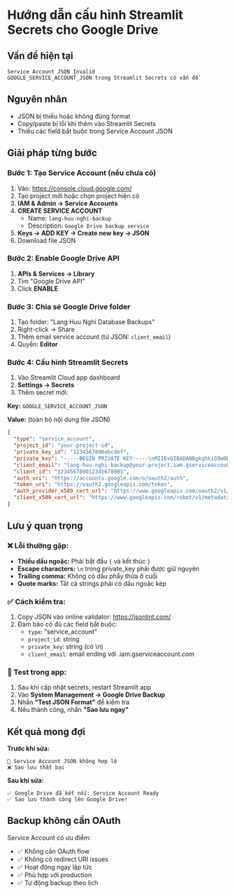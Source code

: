 # Hướng dẫn cấu hình Streamlit Secrets cho Google Drive

## Vấn đề hiện tại
```
Service Account JSON Invalid
GOOGLE_SERVICE_ACCOUNT_JSON trong Streamlit Secrets có vấn đề
```

## Nguyên nhân
- JSON bị thiếu hoặc không đúng format
- Copy/paste bị lỗi khi thêm vào Streamlit Secrets
- Thiếu các field bắt buộc trong Service Account JSON

## Giải pháp từng bước

### Bước 1: Tạo Service Account (nếu chưa có)
1. Vào: https://console.cloud.google.com/
2. Tạo project mới hoặc chọn project hiện có
3. **IAM & Admin → Service Accounts**
4. **CREATE SERVICE ACCOUNT**
   - Name: `lang-huu-nghi-backup`
   - Description: `Google Drive backup service`
5. **Keys → ADD KEY → Create new key → JSON**
6. Download file JSON

### Bước 2: Enable Google Drive API
1. **APIs & Services → Library**
2. Tìm "Google Drive API"
3. Click **ENABLE**

### Bước 3: Chia sẻ Google Drive folder
1. Tạo folder: "Lang Huu Nghi Database Backups"
2. Right-click → Share
3. Thêm email service account (từ JSON: `client_email`)
4. Quyền: **Editor**

### Bước 4: Cấu hình Streamlit Secrets
1. Vào Streamlit Cloud app dashboard
2. **Settings → Secrets**
3. Thêm secret mới:

**Key:** `GOOGLE_SERVICE_ACCOUNT_JSON`

**Value:** (toàn bộ nội dung file JSON)
```json
{
  "type": "service_account",
  "project_id": "your-project-id",
  "private_key_id": "1234567890abcdef",
  "private_key": "-----BEGIN PRIVATE KEY-----\nMIIEvQIBADANBgkqhkiG9w0BAQEFAASCBKcwggSjAgEAAoIBAQC...\n-----END PRIVATE KEY-----\n",
  "client_email": "lang-huu-nghi-backup@your-project.iam.gserviceaccount.com",
  "client_id": "123456789012345678901",
  "auth_uri": "https://accounts.google.com/o/oauth2/auth",
  "token_uri": "https://oauth2.googleapis.com/token",
  "auth_provider_x509_cert_url": "https://www.googleapis.com/oauth2/v1/certs",
  "client_x509_cert_url": "https://www.googleapis.com/robot/v1/metadata/x509/lang-huu-nghi-backup%40your-project.iam.gserviceaccount.com"
}
```

## Lưu ý quan trọng

### ❌ Lỗi thường gặp:
- **Thiếu dấu ngoặc:** Phải bắt đầu `{` và kết thúc `}`
- **Escape characters:** `\n` trong private_key phải được giữ nguyên
- **Trailing comma:** Không có dấu phẩy thừa ở cuối
- **Quote marks:** Tất cả strings phải có dấu ngoặc kép

### ✅ Cách kiểm tra:
1. Copy JSON vào online validator: https://jsonlint.com/
2. Đảm bảo có đủ các field bắt buộc:
   - `type`: "service_account"
   - `project_id`: string
   - `private_key`: string (có \\n)
   - `client_email`: email ending với .iam.gserviceaccount.com

### 🔧 Test trong app:
1. Sau khi cập nhật secrets, restart Streamlit app
2. Vào **System Management → Google Drive Backup**
3. Nhấn **"Test JSON Format"** để kiểm tra
4. Nếu thành công, nhấn **"Sao lưu ngay"**

## Kết quả mong đợi

**Trước khi sửa:**
```
🔧 Service Account JSON không hợp lệ
❌ Sao lưu thất bại
```

**Sau khi sửa:**
```
✅ Google Drive đã kết nối: Service Account Ready
✅ Sao lưu thành công lên Google Drive!
```

## Backup không cần OAuth

Service Account có ưu điểm:
- ✅ Không cần OAuth flow
- ✅ Không có redirect URI issues  
- ✅ Hoạt động ngay lập tức
- ✅ Phù hợp với production
- ✅ Tự động backup theo lịch